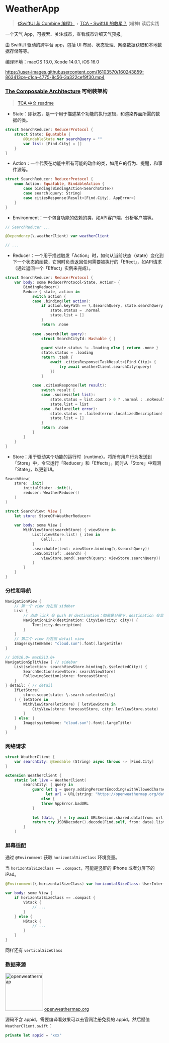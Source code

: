 # WeatherApp

> [《SwiftUI 与 Combine 编程》](https://objccn.io/products/swift-ui) + [TCA - SwiftUI 的救星？](https://onevcat.com/2021/12/tca-1/) (喵神) 读后实践

一个天气 App，可搜索、关注城市，查看城市详细天气预报。


由 SwiftUI 驱动的跨平台 app，包括 UI 布局、状态管理、网络数据获取和本地数据存储等等。

编译环境：macOS 13.0, Xcode 14.0.1, iOS 16.0

https://user-images.githubusercontent.com/16103570/160243859-863413ce-c1ca-4775-8c56-3a322cef9f30.mp4

### [The Composable Architecture](https://github.com/pointfreeco/swift-composable-architecture) 可组装架构

> [TCA 中文 readme](https://gist.github.com/sh3l6orrr/10c8f7c634a892a9c37214f3211242ad)

* State：即状态，是一个用于描述某个功能的执行逻辑，和渲染界面所需的数据的类。

```swift
struct SearchReducer: ReducerProtocol {
    struct State: Equatable {
        @BindableState var searchQuery = ""
        var list: [Find.City] = []
    }
}
```

* Action：一个代表在功能中所有可能的动作的类，如用户的行为、提醒，和事件源等。

```swift
struct SearchReducer: ReducerProtocol {
    enum Action: Equatable, BindableAction {
        case binding(BindingAction<SearchState>)
        case search(query: String)
        case citiesResponse(Result<[Find.City], AppError>)
    }
}
```

* Environment：一个包含功能的依赖的类，如API客户端，分析客户端等。

```swift
// SearchReducer ...

@Dependency(\.weatherClient) var weatherClient

// ...
```

* Reducer：一个用于描述触发「Action」时，如何从当前状态（state）变化到下一个状态的函数，它同时负责返回任何需要被执行的「Effect」，如API请求（通过返回一个「Effect」实例来完成）。

```swift
struct SearchReducer: ReducerProtocol {
    var body: some ReducerProtocol<State, Action> {
        BindingReducer()
        Reduce { state, action in
            switch action {
            case .binding(let action):
                if action.keyPath == \.$searchQuery, state.searchQuery.count == 0 {
                    state.status = .normal
                    state.list = []
                }
                return .none
                
            case .search(let query):
                struct SearchCityId: Hashable { }
                
                guard state.status != .loading else { return .none }
                state.status = .loading
                return .task {
                    await .citiesResponse(TaskResult<[Find.City]> {
                        try await weatherClient.searchCity(query)
                    })
                }
                
            case .citiesResponse(let result):
                switch result {
                case .success(let list):
                    state.status = list.count > 0 ? .normal : .noResult
                    state.list = list
                case .failure(let error):
                    state.status = .failed(error.localizedDescription)
                    state.list = []
                }
                return .none
            }
        }
    }
}
```

* Store：用于驱动某个功能的运行时（runtime）。将所有用户行为发送到「Store」中，令它运行「Reducer」和「Effects」。同时从「Store」中观测「State」，以更新UI。

```swift
SearchView(
    store: .init(
        initialState: .init(),
        reducer: WeatherReducer()
    )
)
```

```swift
struct SearchView: View {
    let store: StoreOf<WeatherReducer>
    
    var body: some View {
        WithViewStore(searchStore) { viewStore in
            List(viewStore.list) { item in
                Cell(...)
            }
            .searchable(text: viewStore.binding(\.$searchQuery))
            .onSubmit(of: .search) {
                viewStore.send(.search(query: viewStore.searchQuery))
            }
        }
    }
}
```

### 分栏和导航

```swift
NavigationView {
    // 第一个 view 为左侧 sidebar
    List {
        // 点击 link 会 push 到 destination；如果是分屏下，destination 会显示在 detailView。
        NavigationLink(destination: CityView(city: city)) {
            Text(city.description)
        }
    }
    // 第二个 view 为右侧 detail view
    Image(systemName: "cloud.sun").font(.largeTitle)
}

// iOS16.0+ macOS13.0+
NavigationSplitView { // sidebar
    List(selection: searchViewStore.binding(\.$selectedCity)) {
        SearchSection(viewStore: searchViewStore)
        FollowingSection(store: forecastStore)
    }
} detail: { // detail
    IfLetStore(
        store.scope(state: \.search.selectedCity)
    ) { letStore in
        WithViewStore(letStore) { letViewStore in
            CityView(store: forecastStore, city: letViewStore.state)
        }
    } else: {
        Image(systemName: "cloud.sun").font(.largeTitle)
    }
}
```

### 网络请求

```swift
struct WeatherClient {
    var searchCity: @Sendable (String) async throws -> [Find.City]
}

extension WeatherClient {
    static let live = WeatherClient(
        searchCity: { query in
            guard let q = query.addingPercentEncoding(withAllowedCharacters: .urlQueryAllowed),
                  let url = URL(string: "https://openweathermap.org/data/2.5/find?q=\(q)&appid=\(appid)&units=metric")
                else {
                throw AppError.badURL
            }
            
            let (data, _) = try await URLSession.shared.data(from: url)
            return try JSONDecoder().decode(Find.self, from: data).list
        }
    )
```

### 屏幕适配

通过 `@Environment` 获取 `horizontalSizeClass` 环境变量。

当 `horizontalSizeClass == .compact`，可能是竖屏的 iPhone 或者分屏下的 iPad。

```swift
@Environment(\.horizontalSizeClass) var horizontalSizeClass: UserInterfaceSizeClass?

var body: some View {
    if horizontalSizeClass == .compact {
        VStack {
            // ...
        }
    } else {
        HStack {
            // ...
        }
    }
}
```

同样还有 `verticalSizeClass`

### 数据来源

[<img alt="openweathermap" src="https://openweathermap.org/themes/openweathermap/assets/img/logo_white_cropped.png" width="120"/>](https://openweathermap.org/) [openweathermap.org](https://openweathermap.org/)

源码不含 appid，需要编译看效果可以去官网注册免费的 appid。然后赋值 `WeatherClient.swift`：
```swift
private let appid = "xxx"
```
